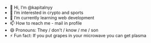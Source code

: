 - 👋 Hi, I’m @kapitalnyy
- 👀 I’m interested in crypto and sports
- 🌱 I’m currently learning web development
- 📫 How to reach me - mail in profile
- 😄 Pronouns: They / don't / know / me / son
- ⚡ Fun fact: If you put grapes in your microwave you can get plasma

<!---
kapitalnyy/kapitalnyy is a ✨ special ✨ repository because its `README.md` (this file) appears on your GitHub profile.
You can click the Preview link to take a look at your changes.
--->
